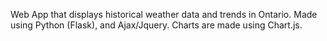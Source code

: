 Web App that displays historical weather data and trends in Ontario. Made using Python (Flask), and Ajax/Jquery. Charts are made using Chart.js.
